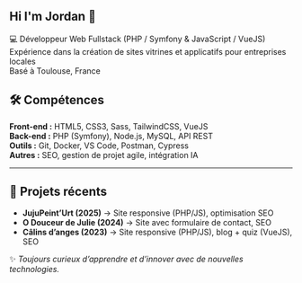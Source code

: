 ## Hi I'm Jordan 👋


💻 Développeur Web Fullstack (PHP / Symfony & JavaScript / VueJS)  
Expérience dans la création de sites vitrines et applicatifs pour entreprises locales  
Basé à Toulouse, France  


## 🛠️ Compétences  
**Front-end :** HTML5, CSS3, Sass, TailwindCSS, VueJS  
**Back-end :** PHP (Symfony), Node.js, MySQL, API REST  
**Outils :** Git, Docker, VS Code, Postman, Cypress  
**Autres :** SEO, gestion de projet agile, intégration IA  

---

## 📌 Projets récents  
- **JujuPeint’Urt (2025)** → Site responsive (PHP/JS), optimisation SEO  
- **O Douceur de Julie (2024)** → Site avec formulaire de contact, SEO  
- **Câlins d’anges (2023)** → Site responsive (PHP/JS), blog + quiz (VueJS), SEO

  

✨ *Toujours curieux d’apprendre et d’innover avec de nouvelles technologies.*
